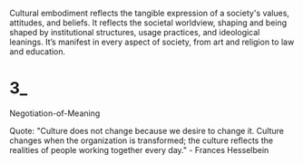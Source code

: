 
Cultural embodiment reflects the tangible expression of a society's values, attitudes, and beliefs. It reflects the societal worldview, shaping and being shaped by institutional structures, usage practices, and ideological leanings. It’s manifest in every aspect of society, from art and religion to law and education.

# 3_
Negotiation-of-Meaning

Quote:
"Culture does not change because we desire to change it. Culture changes when the organization is transformed; the culture reflects the realities of people working together every day." - Frances Hesselbein